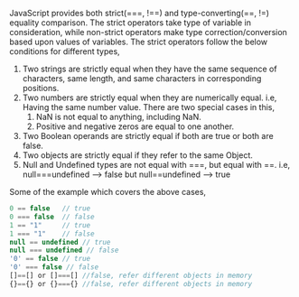 JavaScript provides both strict(===, !==) and type-converting(==, !=) equality comparison. The strict operators take type of variable in consideration, while non-strict operators make type correction/conversion based upon values of variables. The strict operators follow the below conditions for different types,

1.  Two strings are strictly equal when they have the same sequence of characters, same length, and same characters in corresponding positions.
2.  Two numbers are strictly equal when they are numerically equal. i.e, Having the same number value.
    There are two special cases in this,
    1. NaN is not equal to anything, including NaN.
    2. Positive and negative zeros are equal to one another.
3.  Two Boolean operands are strictly equal if both are true or both are false.
4.  Two objects are strictly equal if they refer to the same Object.
5.  Null and Undefined types are not equal with ===, but equal with ==. i.e,
    null===undefined --> false but null==undefined --> true

Some of the example which covers the above cases,

```javascript
0 == false   // true
0 === false  // false
1 == "1"     // true
1 === "1"    // false
null == undefined // true
null === undefined // false
'0' == false // true
'0' === false // false
[]==[] or []===[] //false, refer different objects in memory
{}=={} or {}==={} //false, refer different objects in memory
```
